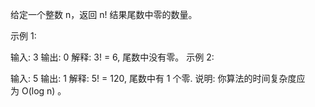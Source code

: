 给定一个整数 n，返回 n! 结果尾数中零的数量。

示例 1:

输入: 3
输出: 0
解释: 3! = 6, 尾数中没有零。
示例 2:

输入: 5
输出: 1
解释: 5! = 120, 尾数中有 1 个零.
说明: 你算法的时间复杂度应为 O(log n) 。